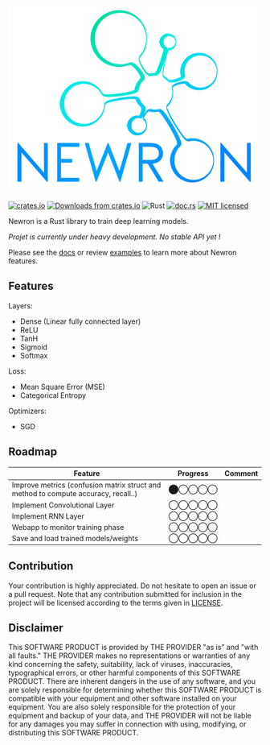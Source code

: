 ![Newron](https://raw.githubusercontent.com/hugues31/newron/master/newron.png)
===========
[![crates.io](https://img.shields.io/crates/v/newron.svg)](https://crates.io/crates/newron)
[![Downloads from crates.io](https://img.shields.io/crates/d/newron.svg)](https://crates.io/crates/newron)
![Rust](https://github.com/hugues31/newron/workflows/Rust/badge.svg?branch=master)
[![doc.rs](https://docs.rs/newron/badge.svg)](https://docs.rs/newron/)
[![MIT licensed](https://img.shields.io/badge/license-MIT-blue.svg)](LICENSE)


Newron is a Rust library to train deep learning models.

*Projet is currently under heavy development. No stable API yet !*

Please see the [docs](https://docs.rs/newron/) or review [examples](https://github.com/hugues31/newron/tree/master/examples) to learn more about Newron features.

## Features

Layers:
- Dense (Linear fully connected layer)
- ReLU
- TanH
- Sigmoid
- Softmax

Loss:
- Mean Square Error (MSE)
- Categorical Entropy

Optimizers:
- SGD

## Roadmap

| Feature                                                                             | Progress | Comment |
|-------------------------------------------------------------------------------------|----------|---------|
| Improve metrics (confusion matrix struct and method to compute accuracy, recall..)  |⬤◯◯◯◯    |         |
| Implement Convolutional Layer                                                       |◯◯◯◯◯     |         |
| Implement RNN Layer                                                                 |◯◯◯◯◯     |         |
| Webapp to monitor training phase                                                    |◯◯◯◯◯     |         |
| Save and load trained models/weights                                                |◯◯◯◯◯     |         |


## Contribution

Your contribution is highly appreciated. Do not hesitate to open an issue or a
pull request. Note that any contribution submitted for inclusion in the project
will be licensed according to the terms given in [LICENSE](LICENSE).

## Disclaimer
This SOFTWARE PRODUCT is provided by THE PROVIDER "as is" and "with all faults."
THE PROVIDER makes no representations or warranties of any kind concerning the
safety, suitability, lack of viruses, inaccuracies, typographical errors, or
other harmful components of this SOFTWARE PRODUCT. There are inherent dangers
in the use of any software, and you are solely responsible for determining
whether this SOFTWARE PRODUCT is compatible with your equipment and other
software installed on your equipment. You are also solely responsible for the
protection of your equipment and backup of your data, and THE PROVIDER will not
be liable for any damages you may suffer in connection with using, modifying,
or distributing this SOFTWARE PRODUCT.

